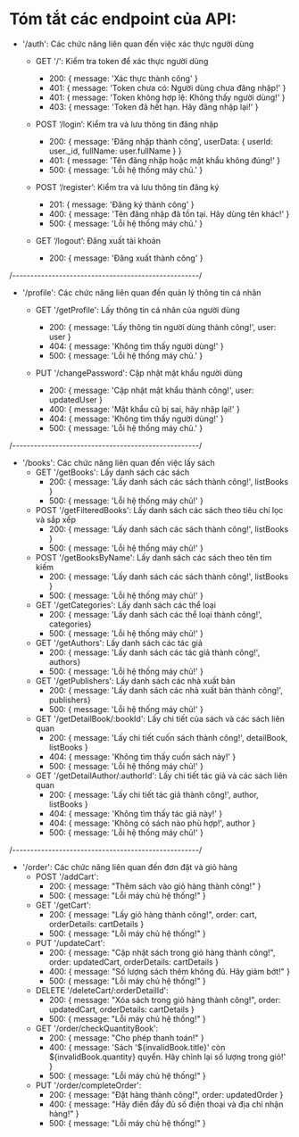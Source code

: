 # Tóm tắt các endpoint của API:

* '/auth': Các chức năng liên quan đến việc xác thực người dùng
    - GET '/': Kiểm tra token để xác thực người dùng
        + 200: { message: 'Xác thực thành công' }
        + 401: { message: 'Token chưa có: Người dùng chưa đăng nhập!' }
        + 401: { message: 'Token không hợp lệ: Không thấy người dùng!' }
        + 403: { message: 'Token đã hết hạn. Hãy đăng nhập lại!' }

    - POST ‘/login’: Kiểm tra và lưu thông tin đăng nhập
        + 200: { message: 'Đăng nhập thành công', userData: { userId: user._id, fullName: user.fullName } }
        + 401: { message: 'Tên đăng nhập hoặc mật khẩu không đúng!' }
        + 500: { message: 'Lỗi hệ thống máy chủ.' }

    - POST ‘/register’: Kiểm tra và lưu thông tin đăng ký
        + 201: { message: 'Đăng ký thành công' }
        + 400: { message: 'Tên đăng nhập đã tồn tại. Hãy dùng tên khác!' }
        + 500: { message: 'Lỗi hệ thống máy chủ.' }

    - GET ‘/logout’: Đăng xuất tài khoản
        + 200: { message: 'Đăng xuất thành công' }

/----------------------------------------------------/

* '/profile': Các chức năng liên quan đến quản lý thông tin cá nhân
    - GET '/getProfile': Lấy thông tin cá nhân của người dùng
        + 200: { message: 'Lấy thông tin người dùng thành công!', user: user }
        + 404: { message: 'Không tìm thấy người dùng!' }
        + 500: { message: 'Lỗi hệ thống máy chủ.' }
    
    - PUT '/changePassword': Cập nhật mật khẩu người dùng
        + 200: { message: 'Cập nhật mật khẩu thành công!', user: updatedUser }
        + 400: { message: 'Mật khẩu cũ bị sai, hãy nhập lại!' }
        + 404: { message: 'Không tìm thấy người dùng!' }
        + 500: { message: 'Lỗi hệ thống máy chủ.' }

/----------------------------------------------------/

* '/books': Các chức năng liên quan đến việc lấy sách
    - GET '/getBooks': Lấy danh sách các sách
        + 200: { message: 'Lấy danh sách các sách thành công!', listBooks }
        + 500: { message: 'Lỗi hệ thống máy chủ!' }
    - POST '/getFilteredBooks': Lấy danh sách các sách theo tiêu chí lọc và sắp xếp
        + 200: { message: 'Lấy danh sách các sách thành công!', listBooks }
        + 500: { message: 'Lỗi hệ thống máy chủ!' }
    - POST '/getBooksByName': Lấy danh sách các sách theo tên tìm kiếm
        + 200: { message: 'Lấy danh sách các sách thành công!', listBooks }
        + 500: { message: 'Lỗi hệ thống máy chủ!' }
    - GET '/getCategories': Lấy danh sách các thể loại
        + 200: { message: 'Lấy danh sách các thể loại thành công!', categories}
        + 500: { message: 'Lỗi hệ thống máy chủ!' }
    - GET '/getAuthors': Lấy danh sách các tác giả
        + 200: { message: 'Lấy danh sách các tác giả thành công!', authors}
        + 500: { message: 'Lỗi hệ thống máy chủ!' }
    - GET '/getPublishers': Lấy danh sách các nhà xuất bản
        + 200: { message: 'Lấy danh sách các nhà xuất bản thành công!', publishers}
        + 500: { message: 'Lỗi hệ thống máy chủ!' }
    - GET '/getDetailBook/:bookId': Lấy chi tiết của sách và các sách liên quan
        + 200: { message: 'Lấy chi tiết cuốn sách thành công!', detailBook, listBooks }
        + 404: { message: 'Không tìm thấy cuốn sách này!' }
        + 500: { message: 'Lỗi hệ thống máy chủ!' }
    - GET '/getDetailAuthor/:authorId': Lấy chi tiết tác giả và các sách liên quan
        + 200: { message: 'Lấy chi tiết tác giả thành công!', author, listBooks }
        + 404: { message: 'Không tìm thấy tác giả này!' }
        + 404: { message: 'Không có sách nào phù hợp!', author }
        + 500: { message: 'Lỗi hệ thống máy chủ!' }

/----------------------------------------------------/

* '/order': Các chức năng liên quan đến đơn đặt và giỏ hàng
    - POST '/addCart':
        + 200: { message: "Thêm sách vào giỏ hàng thành công!" }
        + 500: { message: "Lỗi máy chủ hệ thống!" }
    - GET '/getCart':
        + 200: { message: "Lấy giỏ hàng thành công!", order: cart, orderDetails: cartDetails }
        + 500: { message: "Lỗi máy chủ hệ thống!" }
    - PUT '/updateCart':
        + 200: { message: "Cập nhật sách trong giỏ hàng thành công!", order: updatedCart, orderDetails: cartDetails }
        + 400: { message: "Số lượng sách thêm không đủ. Hãy giảm bớt!" }
        + 500: { message: "Lỗi máy chủ hệ thống!" }
    - DELETE '/deleteCart/:orderDetailId':
        + 200: { message: "Xóa sách trong giỏ hàng thành công!", order: updatedCart, orderDetails: cartDetails }
        + 500: { message: "Lỗi máy chủ hệ thống!" }
    - GET '/order/checkQuantityBook':
        + 200: { message: "Cho phép thanh toán!" }
        + 400: { message: 'Sách '${invalidBook.title}' còn ${invalidBook.quantity} quyển. Hãy chỉnh lại số lượng trong giỏ!' }
        + 500: { message: "Lỗi máy chủ hệ thống!" }
    - PUT '/order/completeOrder':
        + 200: { message: "Đặt hàng thành công!", order: updatedOrder }
        + 400: { message: "Hãy điền đầy đủ số điện thoại và địa chỉ nhận hàng!" }
        + 500: { message: "Lỗi máy chủ hệ thống!" }
